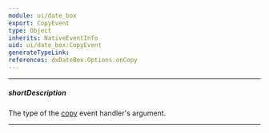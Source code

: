 ```yaml
---
module: ui/date_box
export: CopyEvent
type: Object
inherits: NativeEventInfo
uid: ui/date_box:CopyEvent
generateTypeLink: 
references: dxDateBox.Options.onCopy
---
```

---
##### shortDescription
The type of the [copy]({basewidgetpath}/Events/#copy) event handler's argument.

---
<!-- Description goes here -->